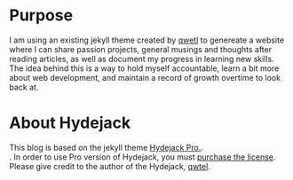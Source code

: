 # Purpose
I am using an existing jekyll theme created by [qwetl](https://github.com/qwtel) to genereate a website where I can share passion projects, general musings and thoughts after reading articles, as well as document my progress in learning new skills. The idea behind this is a way to hold myself accountable, learn a bit more about web development, and maintain a record of growth overtime to look back at.

# About Hydejack
This blog is based on the jekyll theme [Hydejack Pro.](https://hydejack.com/). </br>.
In order to use Pro version of Hydejack, you must [purchase the license](https://hydejack.com/download/). </br>
Please give credit to the author of the Hydejack, [qwtel](https://github.com/qwtel).
